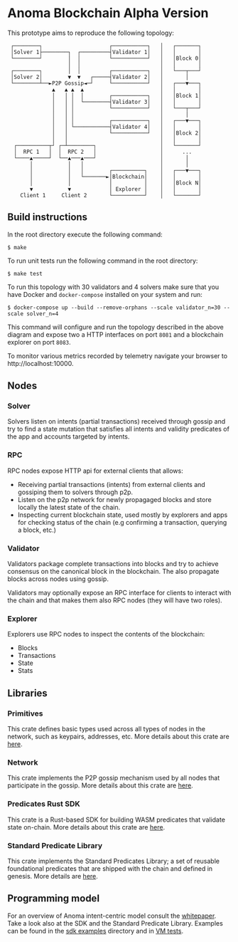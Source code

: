 # Anoma Blockchain Alpha Version

This prototype aims to reproduce the following topology:

```
 ┌────────┐                     ┌───────────┐   │   ┌───────┐
 │Solver 1├────────┐  ┌─────────┤Validator 1│   │   │       │
 └────────┘        │  │         └───────────┘   │   │Block 0│
                   │  │                         │   │       │
 ┌────────┐        │  │         ┌───────────┐   │   └───┬───┘
 │Solver 2│        ▼  ▼   ┌─────┤Validator 2│   │       │
 └────────┴──►P2P Gossip◄─┘     └───────────┘   │   ┌───▼───┐
              ▲   ▲ ▲  ▲                        │   │       │
              │   │ │  │        ┌───────────┐   │   │Block 1│
              │   │ │  └────────┤Validator 3│   │   │       │
              │   │ │           └───────────┘   │   └───┬───┘
              │   │ │                           │       │
              │   │ │           ┌───────────┐   │   ┌───▼───┐
              │   │ └───────────┤Validator 4│   │   │       │
              │   │             └───────────┘   │   │Block 2│
              │   │                             │   │       │
  ┌──────────┬┘ ┌─┴────────┐                    │   └───────┘
  │  RPC 1   │  │  RPC 2   │                    │      ...
  └────▲─────┘  └──▲───▲───┘                    │       │
       │           │   │                        │       │
       │           │   │        ┌──────────┐    │   ┌───▼───┐
       │           │   └───────►│Blockchain│    │   │       │
       │           │            │          │    │   │Block N│
       ▼           ▼            │ Explorer │    │   │       │
    Client 1     Client 2       └──────────┘    │   └───────┘
```

## Build instructions

In the root directory execute the following command:
```
$ make
```

To run unit tests run the following command in the root directory:

```
$ make test
```

To run this topology with 30 validators and 4 solvers make sure that you have Docker and `docker-compose` installed on your system and run:

```
$ docker-compose up --build --remove-orphans --scale validator_n=30 --scale solver_n=4
```

This command will configure and run the topology described in the above diagram and expose two a HTTP interfaces on port `8081` and a blockchain explorer on port `8083`.

To monitor various metrics recorded by telemetry navigate your browser to http://localhost:10000.

## Nodes

### Solver
Solvers listen on intents (partial transactions) received through gossip and try to find a state mutation that satisfies all intents and validity predicates of the app and accounts targeted by intents.

### RPC
RPC nodes expose HTTP api for external clients that allows:
  - Receiving partial transactions (intents) from external clients and gossiping them to solvers through p2p.
  - Listen on the p2p network for newly propagaged blocks and store locally the latest state of the chain.
  - Inspecting current blockchain state, used mostly by explorers and apps for checking status of the chain (e.g confirming a transaction, querying a block, etc.)

### Validator

Validators package complete transactions into blocks and try to achieve consensus on the canonical block in the blockchain. The also propagate blocks across nodes using gossip.

Validators may optionally expose an RPC interface for clients to interact with the chain and that makes them also RPC nodes (they will have two roles).

### Explorer

Explorers use RPC nodes to inspect the contents of the blockchain:
  - Blocks
  - Transactions
  - State
  - Stats

## Libraries

### Primitives

This crate defines basic types used across all types of nodes in the network, such as keypairs, addresses, etc. More details about this crate are [here](primitives/README.md).

### Network

This crate implements the P2P gossip mechanism used by all nodes that participate in the gossip. More details about this crate are [here](network/README.md).

### Predicates Rust SDK

This crate is a Rust-based SDK for building WASM predicates that validate state on-chain. More details about this crate are [here](sdk/predicates/README.md).

### Standard Predicate Library

This crate implements the Standard Predicates Library; a set of reusable foundational predicates that are shipped with the chain and defined in genesis. More details are [here](stdpred/README.md).

## Programming model

For an overview of Anoma intent-centric model consult the [whitepaper](https://github.com/anoma/whitepaper/blob/main/whitepaper.pdf). Take a look also at the SDK and the Standard Predicate Library. Examples can be found in the [sdk examples](sdk/predicates/examples/) directory and in [VM tests](vm/tests/).
